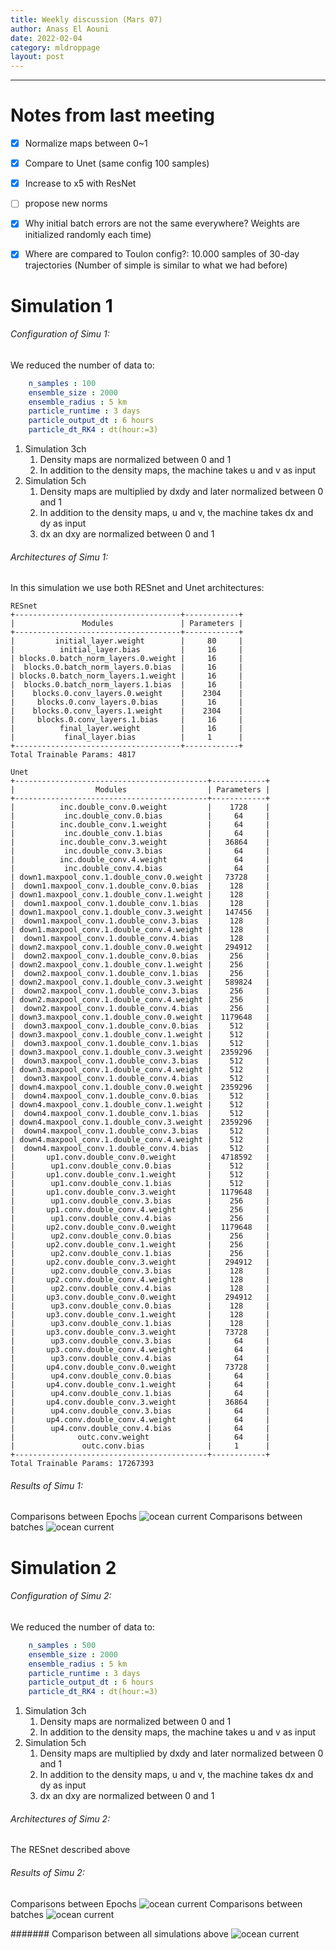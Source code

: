 ```yaml
---
title: Weekly discussion (Mars 07)
author: Anass El Aouni
date: 2022-02-04
category: mldroppage
layout: post
---
```




-------

# Notes from last meeting

* [x] Normalize maps between 0~1
* [x] Compare to Unet (same config 100 samples)
* [x] Increase to x5 with ResNet
* [ ] propose new norms
* [x] Why initial batch errors are not the same everywhere? Weights are initialized randomly each time)
* [x] Where are compared to Toulon config?: 10.000 samples of 30-day trajectories (Number of simple is similar to what we had before)


# Simulation 1


###### Configuration of Simu 1:

We reduced the number of data to:

```yaml
    n_samples : 100
    ensemble_size : 2000
    ensemble_radius : 5 km
    particle_runtime : 3 days
    particle_output_dt : 6 hours
    particle_dt_RK4 : dt(hour:=3)
```

1. Simulation 3ch 
   1. Density maps are normalized between 0 and 1
   2. In addition to the density maps, the machine takes u and v as input
2. Simulation 5ch
   1. Density maps are multiplied by dxdy and later normalized between 0 and 1
   2. In addition to the density maps, u and v, the machine takes dx and dy as input
   3. dx an dxy are normalized between 0 and 1
   

###### Architectures of Simu 1:
In this simulation we use both RESnet and Unet architectures:

```
RESnet
+-------------------------------------+------------+
|               Modules               | Parameters |
+-------------------------------------+------------+
|         initial_layer.weight        |     80     |
|          initial_layer.bias         |     16     |
| blocks.0.batch_norm_layers.0.weight |     16     |
|  blocks.0.batch_norm_layers.0.bias  |     16     |
| blocks.0.batch_norm_layers.1.weight |     16     |
|  blocks.0.batch_norm_layers.1.bias  |     16     |
|    blocks.0.conv_layers.0.weight    |    2304    |
|     blocks.0.conv_layers.0.bias     |     16     |
|    blocks.0.conv_layers.1.weight    |    2304    |
|     blocks.0.conv_layers.1.bias     |     16     |
|          final_layer.weight         |     16     |
|           final_layer.bias          |     1      |
+-------------------------------------+------------+
Total Trainable Params: 4817
```

```
Unet
+-------------------------------------------+------------+
|                  Modules                  | Parameters |
+-------------------------------------------+------------+
|          inc.double_conv.0.weight         |    1728    |
|           inc.double_conv.0.bias          |     64     |
|          inc.double_conv.1.weight         |     64     |
|           inc.double_conv.1.bias          |     64     |
|          inc.double_conv.3.weight         |   36864    |
|           inc.double_conv.3.bias          |     64     |
|          inc.double_conv.4.weight         |     64     |
|           inc.double_conv.4.bias          |     64     |
| down1.maxpool_conv.1.double_conv.0.weight |   73728    |
|  down1.maxpool_conv.1.double_conv.0.bias  |    128     |
| down1.maxpool_conv.1.double_conv.1.weight |    128     |
|  down1.maxpool_conv.1.double_conv.1.bias  |    128     |
| down1.maxpool_conv.1.double_conv.3.weight |   147456   |
|  down1.maxpool_conv.1.double_conv.3.bias  |    128     |
| down1.maxpool_conv.1.double_conv.4.weight |    128     |
|  down1.maxpool_conv.1.double_conv.4.bias  |    128     |
| down2.maxpool_conv.1.double_conv.0.weight |   294912   |
|  down2.maxpool_conv.1.double_conv.0.bias  |    256     |
| down2.maxpool_conv.1.double_conv.1.weight |    256     |
|  down2.maxpool_conv.1.double_conv.1.bias  |    256     |
| down2.maxpool_conv.1.double_conv.3.weight |   589824   |
|  down2.maxpool_conv.1.double_conv.3.bias  |    256     |
| down2.maxpool_conv.1.double_conv.4.weight |    256     |
|  down2.maxpool_conv.1.double_conv.4.bias  |    256     |
| down3.maxpool_conv.1.double_conv.0.weight |  1179648   |
|  down3.maxpool_conv.1.double_conv.0.bias  |    512     |
| down3.maxpool_conv.1.double_conv.1.weight |    512     |
|  down3.maxpool_conv.1.double_conv.1.bias  |    512     |
| down3.maxpool_conv.1.double_conv.3.weight |  2359296   |
|  down3.maxpool_conv.1.double_conv.3.bias  |    512     |
| down3.maxpool_conv.1.double_conv.4.weight |    512     |
|  down3.maxpool_conv.1.double_conv.4.bias  |    512     |
| down4.maxpool_conv.1.double_conv.0.weight |  2359296   |
|  down4.maxpool_conv.1.double_conv.0.bias  |    512     |
| down4.maxpool_conv.1.double_conv.1.weight |    512     |
|  down4.maxpool_conv.1.double_conv.1.bias  |    512     |
| down4.maxpool_conv.1.double_conv.3.weight |  2359296   |
|  down4.maxpool_conv.1.double_conv.3.bias  |    512     |
| down4.maxpool_conv.1.double_conv.4.weight |    512     |
|  down4.maxpool_conv.1.double_conv.4.bias  |    512     |
|       up1.conv.double_conv.0.weight       |  4718592   |
|        up1.conv.double_conv.0.bias        |    512     |
|       up1.conv.double_conv.1.weight       |    512     |
|        up1.conv.double_conv.1.bias        |    512     |
|       up1.conv.double_conv.3.weight       |  1179648   |
|        up1.conv.double_conv.3.bias        |    256     |
|       up1.conv.double_conv.4.weight       |    256     |
|        up1.conv.double_conv.4.bias        |    256     |
|       up2.conv.double_conv.0.weight       |  1179648   |
|        up2.conv.double_conv.0.bias        |    256     |
|       up2.conv.double_conv.1.weight       |    256     |
|        up2.conv.double_conv.1.bias        |    256     |
|       up2.conv.double_conv.3.weight       |   294912   |
|        up2.conv.double_conv.3.bias        |    128     |
|       up2.conv.double_conv.4.weight       |    128     |
|        up2.conv.double_conv.4.bias        |    128     |
|       up3.conv.double_conv.0.weight       |   294912   |
|        up3.conv.double_conv.0.bias        |    128     |
|       up3.conv.double_conv.1.weight       |    128     |
|        up3.conv.double_conv.1.bias        |    128     |
|       up3.conv.double_conv.3.weight       |   73728    |
|        up3.conv.double_conv.3.bias        |     64     |
|       up3.conv.double_conv.4.weight       |     64     |
|        up3.conv.double_conv.4.bias        |     64     |
|       up4.conv.double_conv.0.weight       |   73728    |
|        up4.conv.double_conv.0.bias        |     64     |
|       up4.conv.double_conv.1.weight       |     64     |
|        up4.conv.double_conv.1.bias        |     64     |
|       up4.conv.double_conv.3.weight       |   36864    |
|        up4.conv.double_conv.3.bias        |     64     |
|       up4.conv.double_conv.4.weight       |     64     |
|        up4.conv.double_conv.4.bias        |     64     |
|              outc.conv.weight             |     64     |
|               outc.conv.bias              |     1      |
+-------------------------------------------+------------+
Total Trainable Params: 17267393

```


###### Results of Simu 1:

Comparisons between Epochs
![ocean current](../../assets/images/resunet100_1.png)
Comparisons between batches
![ocean current](../../assets/images/resunet100_2.png)




# Simulation 2


###### Configuration of Simu 2:

We reduced the number of data to:

```yaml
    n_samples : 500
    ensemble_size : 2000
    ensemble_radius : 5 km
    particle_runtime : 3 days
    particle_output_dt : 6 hours
    particle_dt_RK4 : dt(hour:=3)
```

1. Simulation 3ch 
   1. Density maps are normalized between 0 and 1
   2. In addition to the density maps, the machine takes u and v as input
2. Simulation 5ch
   1. Density maps are multiplied by dxdy and later normalized between 0 and 1
   2. In addition to the density maps, u and v, the machine takes dx and dy as input
   3. dx an dxy are normalized between 0 and 1
   

###### Architectures of Simu 2:

The RESnet described above

###### Results of Simu 2:

Comparisons between Epochs
![ocean current](../../assets/images/res500_1.png)
Comparisons between batches
![ocean current](../../assets/images/res500_2.png)


####### Comparison between all simulations above
![ocean current](../../assets/images/com_resnet_all.png)
